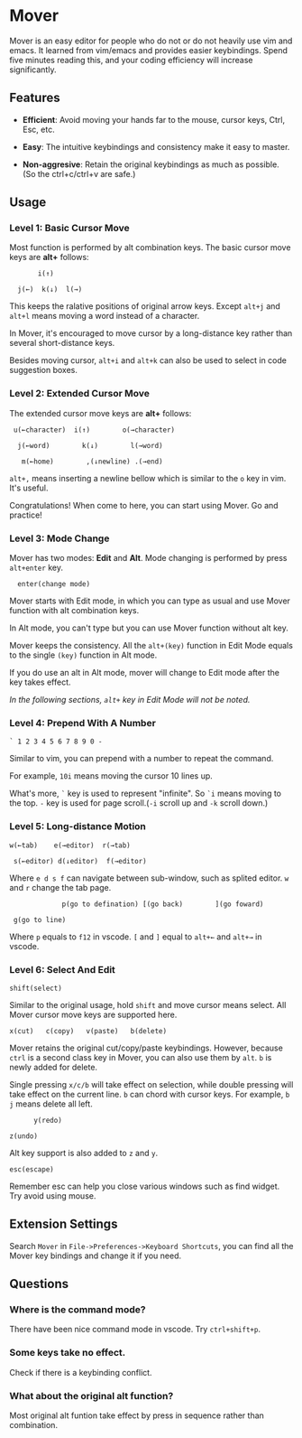 # Mover

Mover is an easy editor for people who do not or do not heavily use vim and emacs. It learned from vim/emacs and provides easier keybindings. Spend five minutes reading this, and your coding efficiency will increase significantly.

## Features

* **Efficient**: Avoid moving your hands far to the mouse, cursor keys, Ctrl, Esc, etc. 

* **Easy**: The intuitive keybindings and consistency make it easy to master.

* **Non-aggresive**: Retain the original keybindings as much as possible. (So the ctrl+c/ctrl+v are safe.)

## Usage

### **Level 1: Basic Cursor Move**

Most function is performed by alt combination keys. The basic cursor move keys are **alt+** follows:

```
       i(↑)

  j(←)  k(↓)  l(→)
```

This keeps the ralative positions of original arrow keys. Except `alt+j` and `alt+l` means moving a word instead of a character.

In Mover, it's encouraged to move cursor by a long-distance key rather than several short-distance keys.

Besides moving cursor, `alt+i` and `alt+k` can also be used to select in code suggestion boxes.

### **Level 2: Extended Cursor Move**

The extended cursor move keys are **alt+** follows:

```
 u(←character)  i(↑)        o(→character)

  j(←word)        k(↓)        l(→word)

   m(←home)        ,(↓newline) .(→end)
```

`alt+,` means inserting a newline bellow which is similar to the `o` key in vim. It's useful.

Congratulations! When come to here, you can start using Mover. Go and practice!

### **Level 3: Mode Change**

Mover has two modes: **Edit** and **Alt**. Mode changing is performed by press `alt+enter` key.

```
  enter(change mode)
```

Mover starts with Edit mode, in which you can type as usual and use Mover function with alt combination keys.

In Alt mode, you can't type but you can use Mover function without alt key. 

Mover keeps the consistency. All the `alt+(key)` function in Edit Mode equals to the single `(key)` function in Alt mode.

If you do use an alt in Alt mode, mover will change to Edit mode after the key takes effect.

*In the following sections, `alt+` key in Edit Mode will not be noted.*

### **Level 4: Prepend With A Number**

```
` 1 2 3 4 5 6 7 8 9 0 -
```

Similar to vim, you can prepend with a number to repeat the command.

For example, `10i` means moving the cursor 10 lines up.

What's more,  `` ` `` key is used to represent "infinite". So `` `i `` means moving to the top.
`-` key is used for page scroll.(`-i` scroll up and `-k` scroll down.)

### **Level 5: Long-distance Motion**

```
w(←tab)    e(→editor)  r(→tab)

 s(←editor) d(↓editor)  f(→editor)
```

Where `e d s f` can navigate between sub-window, such as splited editor. `w` and `r` change the tab page.

```
             p(go to defination) [(go back)        ](go foward)

 g(go to line)
```

Where `p` equals to `f12` in vscode. `[` and `]` equal to `alt+←` and `alt+→` in vscode.

### **Level 6: Select And Edit**

```
shift(select)
```

Similar to the original usage, hold `shift` and move cursor means select. All Mover cursor move keys are supported here.

```
x(cut)   c(copy)   v(paste)   b(delete)
```

Mover retains the original cut/copy/paste keybindings. However, because `ctrl` is a second class key in Mover, you can also use them by `alt`. `b` is newly added for delete.

Single pressing `x/c/b` will take effect on selection, while double pressing will take effect on the current line.
`b` can chord with cursor keys. For example, `b j` means delete all left.

```
      y(redo)

z(undo)
```

Alt key support is also added to `z` and `y`.

```
esc(escape)
```

Remember esc can help you close various windows such as find widget. Try avoid using mouse.
## Extension Settings
Search `Mover` in `File->Preferences->Keyboard Shortcuts`, you can find all the Mover key bindings and change it if you need.

## Questions
### Where is the command mode?
There have been nice command mode in vscode. Try `ctrl+shift+p`.

### Some keys take no effect.
Check if there is a keybinding conflict.

### What about the original alt function?
Most original alt funtion take effect by press in sequence rather than combination.

